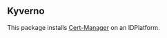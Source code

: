 ## Kyverno

This package installs [Cert-Manager](https://github.com/cert-manager/cert-manager) on an IDPlatform.